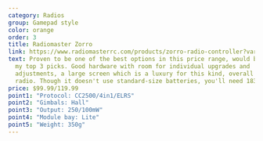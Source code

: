 ```yaml
---
category: Radios
group: Gamepad style
color: orange
order: 3
title: Radiomaster Zorro
link: https://www.radiomasterrc.com/products/zorro-radio-controller?variant=42171729674471
text: Proven to be one of the best options in this price range, would be one of
  my top 3 picks. Good hardware with room for individual upgrades and
  adjustments, a large screen which is a luxury for this kind, overall a good
  radio. Though it doesn't use standard-size batteries, you'll need 18350 cells
price: $99.99/119.99
point1: "Protocol: CC2500/4in1/ELRS"
point2: "Gimbals: Hall"
point3: "Output: 250/100mW"
point4: "Module bay: Lite"
point5: "Weight: 350g"
---
```


